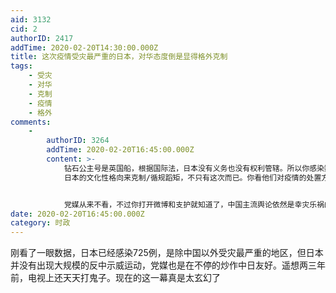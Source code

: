 ```yaml
---
aid: 3132
cid: 2
authorID: 2417
addTime: 2020-02-20T14:30:00.000Z
title: 这次疫情受灾最严重的日本，对华态度倒是显得格外克制
tags:
    - 受灾
    - 对华
    - 克制
    - 疫情
    - 格外
comments:
    -
        authorID: 3264
        addTime: 2020-02-20T16:45:00.000Z
        content: >-
            钻石公主号是英国船，根据国际法，日本没有义务也没有权利管辖。所以你感染数字的统计口径错误。
            日本的文化性格向来克制/循规蹈矩，不只有这次而已。你看他们对疫情的处置方式就知道。


            党媒从来不看，不过你打开微博和支护就知道了，中国主流舆论依然是幸灾乐祸的嘲讽模式，不出意外地自诩起老师/大哥，“看来还是中国政府好多了”。发出露骨一点的反驳则被秒删。
date: 2020-02-20T16:45:00.000Z
category: 时政
---
```


刚看了一眼数据，日本已经感染725例，是除中国以外受灾最严重的地区，但日本并没有出现大规模的反中示威运动，党媒也是在不停的炒作中日友好。遥想两三年前，电视上还天天打鬼子。现在的这一幕真是太玄幻了
